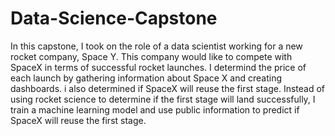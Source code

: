 # Data-Science-Capstone

In this capstone, I took on the role of a data scientist working for a new rocket company, Space Y. This company would like to compete with SpaceX in terms of successful rocket launches. I determind the price of each launch by gathering information about Space X and creating dashboards. i also determined if SpaceX will reuse the first stage. Instead of using rocket science to determine if the first stage will land successfully, I train a machine learning model and use public information to predict if SpaceX will reuse the first stage.
